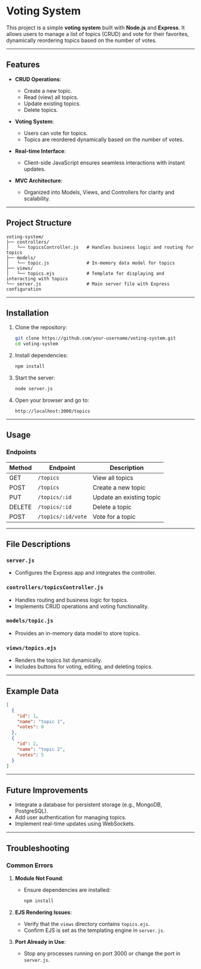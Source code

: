 # Voting System

This project is a simple **voting system** built with **Node.js** and **Express**. It allows users to manage a list of topics (CRUD) and vote for their favorites, dynamically reordering topics based on the number of votes.

---

## Features

- **CRUD Operations**:
  - Create a new topic.
  - Read (view) all topics.
  - Update existing topics.
  - Delete topics.

- **Voting System**:
  - Users can vote for topics.
  - Topics are reordered dynamically based on the number of votes.

- **Real-time Interface**:
  - Client-side JavaScript ensures seamless interactions with instant updates.

- **MVC Architecture**:
  - Organized into Models, Views, and Controllers for clarity and scalability.

---

## Project Structure

```plaintext
voting-system/
├── controllers/
│   └── topicsController.js   # Handles business logic and routing for topics
├── models/
│   └── topic.js              # In-memory data model for topics
├── views/
│   └── topics.ejs            # Template for displaying and interacting with topics
└── server.js                 # Main server file with Express configuration
```

---

## Installation

1. Clone the repository:
   ```bash
   git clone https://github.com/your-username/voting-system.git
   cd voting-system
   ```

2. Install dependencies:
   ```bash
   npm install
   ```

3. Start the server:
   ```bash
   node server.js
   ```

4. Open your browser and go to:
   ```
   http://localhost:3000/topics
   ```

---

## Usage

### Endpoints

| Method | Endpoint           | Description                 |
|--------|--------------------|-----------------------------|
| GET    | `/topics`          | View all topics            |
| POST   | `/topics`          | Create a new topic         |
| PUT    | `/topics/:id`      | Update an existing topic   |
| DELETE | `/topics/:id`      | Delete a topic             |
| POST   | `/topics/:id/vote` | Vote for a topic           |

---

## File Descriptions

### `server.js`
- Configures the Express app and integrates the controller.

### `controllers/topicsController.js`
- Handles routing and business logic for topics.
- Implements CRUD operations and voting functionality.

### `models/topic.js`
- Provides an in-memory data model to store topics.

### `views/topics.ejs`
- Renders the topics list dynamically.
- Includes buttons for voting, editing, and deleting topics.

---

## Example Data

```json
[
  {
    "id": 1,
    "name": "topic 1",
    "votes": 0
  },
  {
    "id": 2,
    "name": "topic 2",
    "votes": 5
  }
]
```

---

## Future Improvements

- Integrate a database for persistent storage (e.g., MongoDB, PostgreSQL).
- Add user authentication for managing topics.
- Implement real-time updates using WebSockets.

---

## Troubleshooting

### Common Errors

1. **Module Not Found**:
   - Ensure dependencies are installed:
     ```bash
     npm install
     ```

2. **EJS Rendering Issues**:
   - Verify that the `views` directory contains `topics.ejs`.
   - Confirm EJS is set as the templating engine in `server.js`.

3. **Port Already in Use**:
   - Stop any processes running on port 3000 or change the port in `server.js`.
